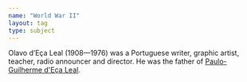 ```yaml
---
name: "World War II"
layout: tag
type: subject
---
```

Olavo d’Eça Leal (1908—1976) was a Portuguese writer, graphic artist, teacher, radio announcer and director. He was the father of <a class="text cat-link author" href="/authors/paulo-guilherme/">Paulo-Guilherme d'Eça Leal</a>.
